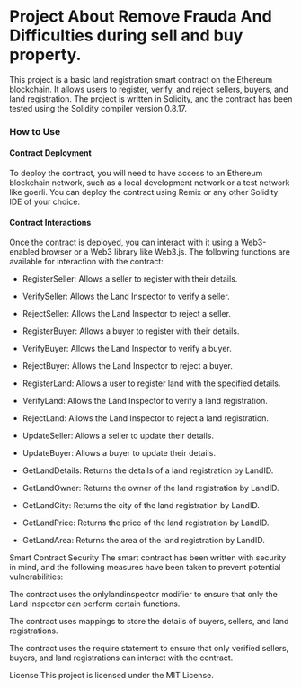 # Project About Remove Frauda And Difficulties during sell and buy property.

This project is a basic land registration smart contract on the Ethereum blockchain. It allows users to register, verify, and reject sellers, buyers, and land registration. The project is written in Solidity, and the contract has been tested using the Solidity compiler version 0.8.17.

### How to Use
#### Contract Deployment
To deploy the contract, you will need to have access to an Ethereum blockchain network, such as a local development network or a test network like goerli. You can deploy the contract using Remix or any other Solidity IDE of your choice.

#### Contract Interactions
Once the contract is deployed, you can interact with it using a Web3-enabled browser or a Web3 library like Web3.js. The following functions are available for interaction with the contract:

- RegisterSeller: Allows a seller to register with their details.

- VerifySeller: Allows the Land Inspector to verify a seller.

- RejectSeller: Allows the Land Inspector to reject a seller.

- RegisterBuyer: Allows a buyer to register with their details.

- VerifyBuyer: Allows the Land Inspector to verify a buyer.

- RejectBuyer: Allows the Land Inspector to reject a buyer.

- RegisterLand: Allows a user to register land with the specified details.

- VerifyLand: Allows the Land Inspector to verify a land registration.

- RejectLand: Allows the Land Inspector to reject a land registration.

- UpdateSeller: Allows a seller to update their details.

- UpdateBuyer: Allows a buyer to update their details.

- GetLandDetails: Returns the details of a land registration by LandID.

- GetLandOwner: Returns the owner of the land registration by LandID.

- GetLandCity: Returns the city of the land registration by LandID.

- GetLandPrice: Returns the price of the land registration by LandID.

- GetLandArea: Returns the area of the land registration by LandID.

Smart Contract Security
The smart contract has been written with security in mind, and the following measures have been taken to prevent potential vulnerabilities:

The contract uses the onlylandinspector modifier to ensure that only the Land Inspector can perform certain functions.

The contract uses mappings to store the details of buyers, sellers, and land registrations.

The contract uses the require statement to ensure that only verified sellers, buyers, and land registrations can interact with the contract.

License
This project is licensed under the MIT License.

